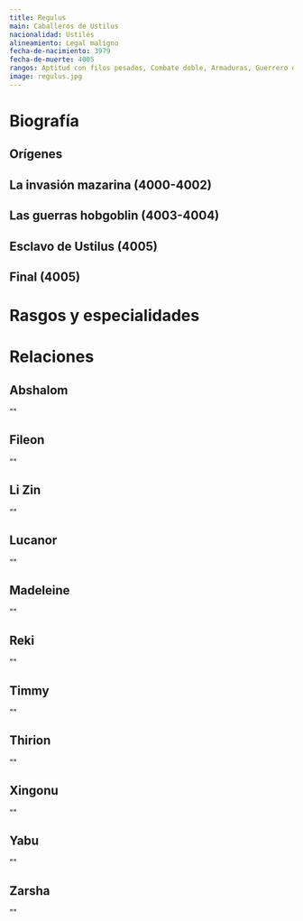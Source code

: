 ```yaml
---
title: Regulus
main: Caballeros de Ustilus
nacionalidad: Ustilés
alineamiento: Legal maligno
fecha-de-nacimiento: 3979
fecha-de-muerte: 4005
rangos: Aptitud con filos pesados, Combate doble, Armaduras, Guerrero divino, Castigo divino, Presencia
image: regulus.jpg
---
```




# Biografía

## Orígenes



## La invasión mazarina (4000-4002)



## Las guerras hobgoblin (4003-4004)



## Esclavo de Ustilus (4005)



## Final (4005)



# Rasgos y especialidades



# Relaciones

## Abshalom

""

## Fileon

""

## Li Zin

""

## Lucanor

""

## Madeleine

""

## Reki

""

## Timmy

""

## Thirion

""

## Xingonu

""

## Yabu

""

## Zarsha

""